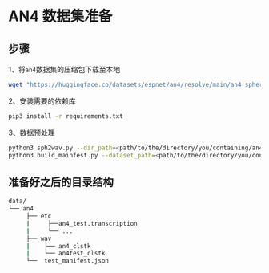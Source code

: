 # AN4 数据集准备

## 步骤

1、将`an4`数据集的压缩包下载至本地

```bash
wget "https://huggingface.co/datasets/espnet/an4/resolve/main/an4_sphere.tar.gz"
```

2、安装需要的依赖库

```bash
pip3 install -r requirements.txt
```

3、数据预处理

```bash
python3 sph2wav.py --dir_path=<path/to/the/directory/you/containing/an4_sphere.tar.gz>
python3 build_mainfest.py --dataset_path=<path/to/the/directory/you/containing/an4test_clstk> --dir_path=<path/to/the/directory/you/output/test_manifest.json>
```

## 准备好之后的目录结构

```bash
data/
└── an4
     ├── etc
     |     ├──an4_test.transcription
     |     └── ...
     ├── wav
     |    ├── an4_clstk
     |    └── an4test_clstk
     └──  test_manifest.json
```

